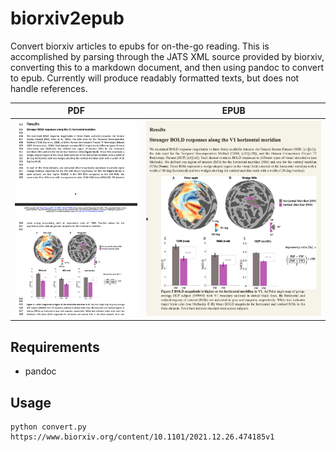 # biorxiv2epub
Convert biorxiv articles to epubs for on-the-go reading. This is accomplished by parsing through the JATS XML source provided by biorxiv, converting this to a markdown document, and then using pandoc to convert to epub. Currently will produce readably formatted texts, but does not handle references.


PDF             |  EPUB
:-------------------------:|:-------------------------:
![](screenshots/pdf.png) | ![](screenshots/epub.png)
## Requirements
- pandoc

## Usage
```
python convert.py https://www.biorxiv.org/content/10.1101/2021.12.26.474185v1
```
